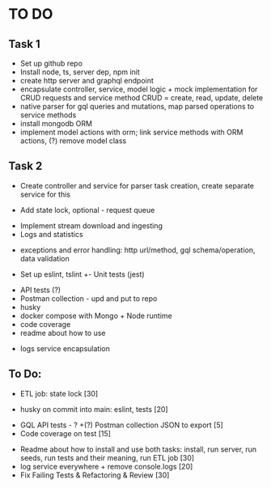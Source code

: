 # TO DO

## Task 1 

+ Set up github repo
+ Install node, ts, server dep, npm init
+ create http server and graphql endpoint
+ encapsulate controller, service, model logic + mock implementation for CRUD requests and service method CRUD = create, read, update, delete 
+ native parser for gql queries and mutations, map parsed operations to service methods
+ install mongodb ORM
+ implement model actions with orm; link service methods with ORM actions, (?) remove model class


## Task 2
+ Create controller and service for parser task creation, create separate service for this
- Add state lock, optional - request queue
+ Implement stream download and ingesting
+ Logs and statistics


- exceptions and error handling: http url/method, gql schema/operation, data validation
+ Set up eslint, tslint
+- Unit tests (jest)
- API tests (?)
- Postman collection - upd and put to repo
- husky
- docker compose with Mongo + Node runtime
- code coverage
- readme about how to use
+ logs service encapsulation

## To Do:

+ ETL job: state lock [30]
- husky on commit into main: eslint, tests [20]
+ GQL API tests - ? 
+(?) Postman collection JSON to export [5]
+ Code coverage on test [15]
- Readme about how to install and use both tasks: install, run server, run seeds, run tests and their meaning, run ETL job [30]
- log service everywhere + remove console.logs [20]
- Fix Failing Tests & Refactoring & Review [30]